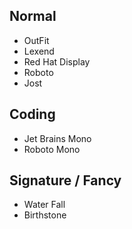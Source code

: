 ## Normal
- OutFit
- Lexend
- Red Hat Display
- Roboto
- Jost
  
## Coding
- Jet Brains Mono
- Roboto Mono
  
## Signature / Fancy
- Water Fall
- Birthstone
